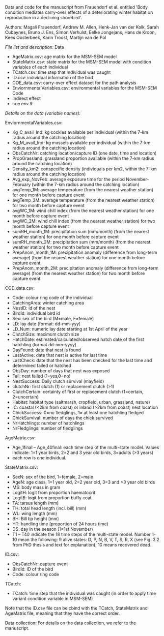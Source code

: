 Data and code for the manuscript from Frauendorf et al. entitled 'Body condition mediates carry-over effects of a deteriorating winter habitat on reproduction in a declining shorebird'. 

Authors:
Magali Frauendorf, Andrew M. Allen, Henk-Jan van der Kolk, Sarah Cubaynes, Bruno J. Ens, Simon Verhulst, Eelke Jongejans, Hans de Kroon, Kees Oosterbeek, Karin Troost, Martijn van de Pol

*File list and description:*
Data
- AgeMatrix.csv: age matrix for the MSM-SEM model
- StateMatrix.csv: state matrix for the MSM-SEM model with condition variables of each individual
- TCatch.csv: time step that individual was caught
- ID.csv: individual information of the bird
- COE_data.csv: carry-over effect dataset for the path analysis
- EnviornmentalVariables.csv: environmental variables for the MSM-SEM
Code
- Indirect effect
- coe env.R

*Details on the data (variable names):*

EnviornmentalVariables.csv:
- Kg_C_avail_Ind: kg cockles available per individual (within the 7-km radius around the catching location)
- Kg_M_avail_Ind: kg mussels available per individual (within the 7-km radius around the catching location)
- ObsCatchNr: catching location/capture ID (one date, time and location)
- PropGrassland: grassland proportion available (within the 7-km radius around the catching location)
- Density_km2: conspecific density (individuals per km2, within the 7-km radius around the catching location)
- Avg_exp_NovFeb: average exposure time for the period November-February (within the 7-km radius around the catching location)
- avgTemp_1M: average temperature (from the nearest weather station) for one month before capture event
- avgTemp_2M: average temperature (from the nearest weather station) for two month before capture event
- avgWC_1M: wind chill index (from the nearest weather station) for one month before capture event
- avgWC_2M: wind chill index (from the nearest weather station) for two month before capture event
- sumRH_month_1M: precipitation sum (mm/month) (from the nearest weather station) for one month before capture event
- sumRH_month_2M: precipitation sum (mm/month) (from the nearest weather station) for two month before capture event
- PrepAnom_month_1M: precipitation anomaly (difference from long-term average) (from the nearest weather station) for one month before capture event
- PrepAnom_month_2M: precipitation anomaly (difference from long-term average) (from the nearest weather station) for two month before capture event
  
COE_data.csv:
- Code: colour ring code of the individual
- CatchingArea: winter catching area
- NestID: id of the nest
- BirdId: individual bird id
- Sex: sex of the bird (M=male, F=female)
- LD: lay date (format: dd-mm-yyy)
- LD_Num: numeric lay date starting at 1st April of the year
- ClutchSize: maximum clutch size
- HatchDate: estimated/calculated/observed hatch date of the first hatchling (format dd-mm-yyyy)
- DayFound: date that nest is found
- LastActive: date that nest is active for last time
- LastCheck: date that the nest has been checked for the last time and determined failed or hatched
- ObsDay: number of days that nest was exposed
- Fail: nest failed (1=yes,0=no)
- NestSuccess: Daily clutch survival (mayfield)
- clutchNr: first clutch (1) or replacement clutch (>1)
- ClutchCertain: certainty of first or replacement clutch (1=certain, 2=uncertain)
- Habitat: habitat type (saltmarsh, cropfield, urban, grassland, nature)
- IC: coastal (<2km from coast) or inland (>2km from coast) nest location
- ChickSuccess: 0=no fledglings, 1= at least one hatchling fledged
- ChickSurvival: number of days the chick survived
- NrHatchlings: number of hatchlings
- NrFledglings: number of fledglings
  
AgeMatrix.csv:
- Age_1final – Age_40final: each time step of the multi-state model. Values indicate: 1=1 year birds, 2=2 and 3 year old birds, 3=adults (>3 years)
- each row is one individual.
  
StateMatrix.csv:
- SexN: sex of the bird, 1=female, 2=male
- AgeN: age class, 1=1 year old, 2=2 year old, 3=3 and >3 year old birds
- MS: body mass in gram
- LogitH: logit from proportion haematocrit
- LogitB: logit from proportion buffy coat
- TA: tarsus length (mm)
- TH: total head length (incl. bill) (mm)
- WL: wing length (mm)
- BH: Bill tip height (mm)
- HT: handling time (proportion of 24 hours time)
- DS: day in the season (1=1st November)
- T1 – T40 indicate the 18 time steps of the multi-state model. Number 1-10 mean the following: 9 alive states: D, P, N, B, V, T, S, R, X (see Fig. 3.2 from PhD thesis and text for explanation), 10 means recovered dead.
  
ID.csv:
- ObsCatchNr: capture event
- BirdId: ID of the bird
- Code: colour ring code
  
TCatch:
- TCatch: time step that the individual was caught (in order to apply time variant condition variable in MSM-SEM)

Note that the ID.csv file can be cbind with the TCatch, StateMatrix and AgeMatrix file, meaning that they have the correct order.

Data collection:
For details on the data collection, we refer to the manuscript.
